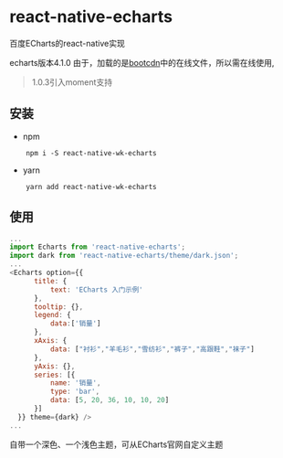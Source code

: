 # react-native-echarts

百度ECharts的react-native实现

echarts版本4.1.0
由于，加载的是[bootcdn](http://www.bootcdn.cn/)中的在线文件，所以需在线使用,

>1.0.3引入moment支持

## 安装

- npm
```
    npm i -S react-native-wk-echarts
```

- yarn
```
    yarn add react-native-wk-echarts
```

## 使用
```javascript
...
import Echarts from 'react-native-echarts';
import dark from 'react-native-echarts/theme/dark.json';
...
<Echarts option={{
      title: {
          text: 'ECharts 入门示例'
      },
      tooltip: {},
      legend: {
          data:['销量']
      },
      xAxis: {
          data: ["衬衫","羊毛衫","雪纺衫","裤子","高跟鞋","袜子"]
      },
      yAxis: {},
      series: [{
          name: '销量',
          type: 'bar',
          data: [5, 20, 36, 10, 10, 20]
      }]
  }} theme={dark} />
...
```
自带一个深色、一个浅色主题，可从ECharts官网自定义主题
